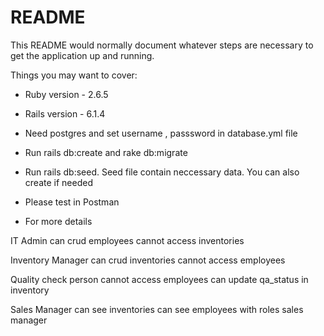 # README

This README would normally document whatever steps are necessary to get the
application up and running.

Things you may want to cover:

* Ruby version - 2.6.5

* Rails version - 6.1.4

* Need postgres and set username , passsword in database.yml file

* Run rails db:create and rake db:migrate

* Run rails db:seed. Seed file contain neccessary data. You can also create if needed

* Please test in Postman

* For more details

IT Admin 
can crud employees
cannot access inventories

Inventory Manager
can crud inventories
cannot access employees

Quality check person
cannot access employees
can update qa_status in inventory

Sales Manager
can see inventories
can see employees with roles sales manager

